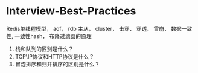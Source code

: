 # Interview-Best-Practices

Redis单线程模型，
aof，
rdb
主从，
cluster，
击穿、
穿透、
雪崩、
数据一致性,
一致性hash，
布隆过滤器的原理


1. 栈和队列的区别是什么？
2. TCP\IP协议和HTTP协议是什么？
3. 冒泡排序和归并排序的区别是什么？